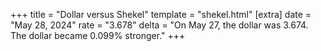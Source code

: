 +++
title = "Dollar versus Shekel"
template = "shekel.html"
[extra]
date = "May 28, 2024"
rate = "3.678"
delta = "On May 27, the dollar was 3.674. The dollar became 0.099% stronger."
+++
